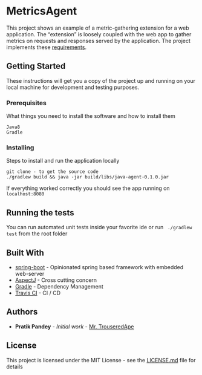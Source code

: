 # MetricsAgent

This project shows an example of a metric-gathering extension for a web application. 
The “extension” is loosely coupled with the web app to gather metrics on requests and responses served by the application.
The project implements these [requirements](https://contrast-security-oss.github.io/join-the-team/challenges.html#java-instrumentation-engineer-project).  

## Getting Started

These instructions will get you a copy of the project up and running on your local machine for development and testing purposes.

### Prerequisites

What things you need to install the software and how to install them

```
Java8
Gradle
```

### Installing
Steps to install and run the application locally

```
git clone - to get the source code
./gradlew build && java -jar build/libs/java-agent-0.1.0.jar
```


If everything worked correctly you should see the app running on `localhost:8080 ` 

## Running the tests

You can run automated unit tests inside your favorite ide or run ` ./gradlew test` from the root folder


## Built With

* [spring-boot](https://spring.io/projects/spring-boot) - Opinionated spring based framework with embedded web-server
* [AspectJ](https://www.eclipse.org/aspectj/) - Cross cutting concern
* [Gradle](https://gradle.org/) - Dependency Management
* [Travis CI](https://travis-ci.org/) - CI / CD

## Authors

* **Pratik Pandey** - *Initial work* - [Mr. TrouseredApe](https://github.com/TrouseredApe)

## License

This project is licensed under the MIT License - see the [LICENSE.md](LICENSE.md) file for details

